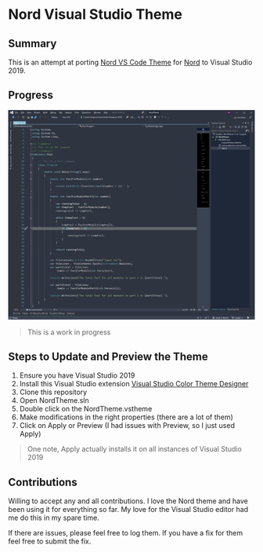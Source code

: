# Nord Visual Studio Theme

## Summary

This is an attempt at porting [Nord VS Code Theme](https://github.com/arcticicestudio/nord-visual-studio-code) for [Nord](https://www.nordtheme.com/) to Visual Studio 2019.

## Progress

![Work in Progress](docs/Progress-001.png)

> This is a work in progress

## Steps to Update and Preview the Theme

1. Ensure you have Visual Studio 2019
1. Install this Visual Studio extension [Visual Studio Color Theme Designer](https://marketplace.visualstudio.com/items?itemName=ms-madsk.ColorThemeDesigner)
1. Clone this repository
1. Open NordTheme.sln
1. Double click on the NordTheme.vstheme
1. Make modifications in the right properties (there are a lot of them)
1. Click on Apply or Preview (I had issues with Preview, so I just used Apply)

> One note, Apply actually installs it on all instances of Visual Studio 2019

## Contributions

Willing to accept any and all contributions. I love the Nord theme and have been using it for everything so far. My love for the Visual Studio editor had me do this in my spare time. 

If there are issues, please feel free to log them. If you have a fix for them feel free to submit the fix.